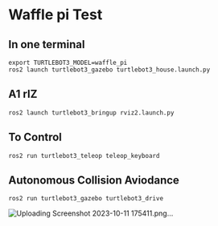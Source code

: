 # Waffle pi Test

## In one terminal
```  
export TURTLEBOT3_MODEL=waffle_pi
ros2 launch turtlebot3_gazebo turtlebot3_house.launch.py
```  
## A1 rIZ
```  
ros2 launch turtlebot3_bringup rviz2.launch.py
```  
## To Control
```  
ros2 run turtlebot3_teleop teleop_keyboard
```  
## Autonomous Collision Aviodance
```  
ros2 run turtlebot3_gazebo turtlebot3_drive
```  
![Uploading Screenshot 2023-10-11 175411.png…]()

